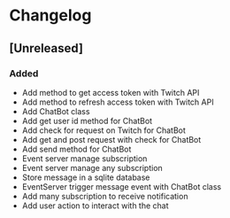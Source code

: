 # Changelog

## [Unreleased]

### Added

- Add method to get access token with Twitch API
- Add method to refresh access token with Twitch API
- Add ChatBot class
- Add get user id method for ChatBot
- Add check for request on Twitch for ChatBot
- Add get and post request with check for ChatBot
- Add send method for ChatBot
- Event server manage subscription
- Event server manage any subscription
- Store message in a sqlite database
- EventServer trigger message event with ChatBot class
- Add many subscription to receive notification
- Add user action to interact with the chat


